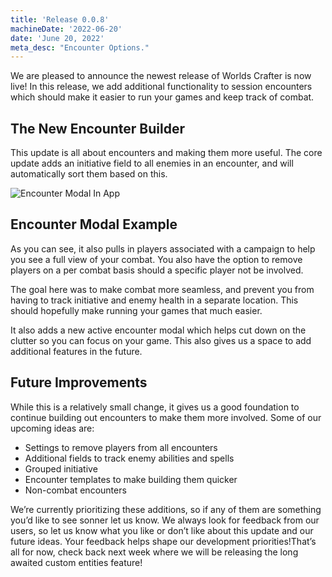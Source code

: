 ```yaml
---
title: 'Release 0.0.8'
machineDate: '2022-06-20'
date: 'June 20, 2022'
meta_desc: "Encounter Options."
---
```


We are pleased to announce the newest release of Worlds Crafter is now live! In this release, we add additional functionality to session encounters which should make it easier to run your games and keep track of combat.

## The New Encounter Builder

This update is all about encounters and making them more useful. The core update adds an initiative field to all enemies in an encounter, and will automatically sort them based on this.


![Encounter Modal In App](https://www.worldscrafter.com/images/news/encounter-modal.jpg)

## Encounter Modal Example

As you can see, it also pulls in players associated with a campaign to help you see a full view of your combat. You also have the option to remove players on a per combat basis should a specific player not be involved.

The goal here was to make combat more seamless, and prevent you from having to track initiative and enemy health in a separate location. This should hopefully make running your games that much easier.

It also adds a new active encounter modal which helps cut down on the clutter so you can focus on your game. This also gives us a space to add additional features in the future.

## Future Improvements

While this is a relatively small change, it gives us a good foundation to continue building out encounters to make them more involved. Some of our upcoming ideas are:

- Settings to remove players from all encounters
- Additional fields to track enemy abilities and spells
- Grouped initiative
- Encounter templates to make building them quicker
- Non-combat encounters


We’re currently prioritizing these additions, so if any of them are something you’d like to see sonner let us know. We always look for feedback from our users, so let us know what you like or don’t like about this update and our future ideas. Your feedback helps shape our development priorities!That’s all for now, check back next week where we will be releasing the long awaited custom entities feature!